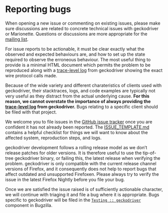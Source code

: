 Reporting bugs
==============

When opening a new issue or commenting on existing issues, please
make sure discussions are related to concrete technical issues
with geckodriver or Marionette.  Questions or discussions are more
appropriate for the [mailing list].

For issue reports to be actionable, it must be clear exactly
what the observed and expected behaviours are, and how to set up
the state required to observe the erroneous behaviour.  The most
useful thing to provide is a minimal HTML document which permits
the problem to be reproduced along with a [trace-level log] from
geckodriver showing the exact wire protocol calls made.

Because of the wide variety and different charateristics of clients
used with geckodriver, their stacktraces, logs, and code examples are
typically not very useful as they distract from the actual underlying
cause.  **For this reason, we cannot overstate the importance of
always providing the [trace-level log] from geckodriver.** Bugs
relating to a specific client should be filed with that project.

We welcome you to file issues in the [GitHub issue tracker] once you are
confident it has not already been reported.  The [ISSUE_TEMPLATE.md]
contains a helpful checklist for things we will want to know about
the affected system, reproduction steps, and logs.

geckodriver development follows a rolling release model as
we don’t release patches for older versions.  It is therefore
useful to use the tip-of-tree geckodriver binary, or failing this,
the latest release when verifying the problem.  geckodriver is only
compatible with the current release channel versions of Firefox, and
it consequently does not help to report bugs that affect outdated
and unsupported Firefoxen.  Please always try to verify the issue
in the latest Firefox Nightly before you file your bug.

Once we are satisfied the issue raised is of sufficiently actionable
character, we will continue with triaging it and file a bug where it
is appropriate.  Bugs specific to geckodriver will be filed in the
[`Testing :: geckodriver`] component in Bugzilla.

[mailing list]: ./#communication
[trace-level log]: TraceLogs.html
[GitHub issue tracker]: https://github.com/mozilla/geckodriver/issues
[ISSUE_TEMPLATE.md]: https://raw.githubusercontent.com/mozilla/geckodriver/master/ISSUE_TEMPLATE.md
[`Testing :: geckodriver`]: https://bugzilla.mozilla.org/buglist.cgi?component=geckodriver
